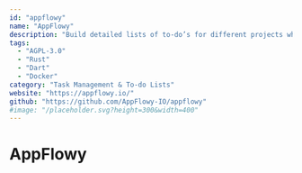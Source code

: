 ```yaml
---
id: "appflowy"
name: "AppFlowy"
description: "Build detailed lists of to-do’s for different projects while tracking the status of each one. Open Source Notion Alternative."
tags:
  - "AGPL-3.0"
  - "Rust"
  - "Dart"
  - "Docker"
category: "Task Management & To-do Lists"
website: "https://appflowy.io/"
github: "https://github.com/AppFlowy-IO/appflowy"
#image: "/placeholder.svg?height=300&width=400"
---
```


# AppFlowy
